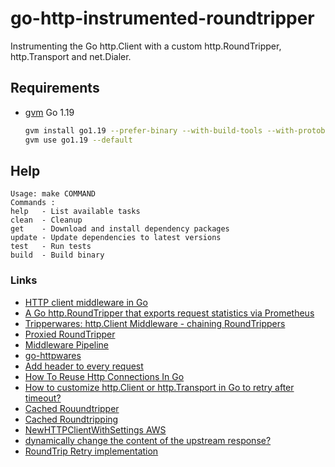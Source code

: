 # go-http-instrumented-roundtripper

Instrumenting the Go http.Client with a custom http.RoundTripper, http.Transport and net.Dialer.

## Requirements
* [gvm](https://github.com/moovweb/gvm) Go 1.19
    ```bash
    gvm install go1.19 --prefer-binary --with-build-tools --with-protobuf
    gvm use go1.19 --default
    ```
## Help

```text
Usage: make COMMAND
Commands :
help   - List available tasks
clean  - Cleanup
get    - Download and install dependency packages
update - Update dependencies to latest versions
test   - Run tests
build  - Build binary
```

### Links

* [HTTP client middleware in Go](https://echorand.me/posts/go-http-client-middleware/)
* [A Go http.RoundTripper that exports request statistics via Prometheus](https://github.com/linki/instrumented_http)
* [Tripperwares: http.Client Middleware - chaining RoundTrippers](https://dev.to/stevenacoffman/tripperwares-http-client-middleware-chaining-roundtrippers-3o00)
* [Proxied RoundTripper](https://stackoverflow.com/questions/39527847/is-there-middleware-for-go-http-client)
* [Middleware Pipeline](https://github.com/jobala/middleware_pipeline)
* [go-httpwares](https://github.com/improbable-eng/go-httpwares)
* [Add header to every request](https://developer20.com/add-header-to-every-request-in-go/)
* [How To Reuse Http Connections In Go](https://golang.cafe/blog/how-to-reuse-http-connections-in-go.html)
* [How to customize http.Client or http.Transport in Go to retry after timeout?](https://stackoverflow.com/questions/62900451/how-to-customize-http-client-or-http-transport-in-go-to-retry-after-timeout)
* [Cached Rouundtripper](https://lanre.wtf/blog/2017/07/24/roundtripper-go/)
* [Cached Roundtripping](https://github.com/adelowo/rounder)
* [NewHTTPClientWithSettings AWS](https://docs.aws.amazon.com/sdk-for-go/v1/developer-guide/custom-http.html)
* [dynamically change the content of the upstream response?](https://forum.golangbridge.org/t/how-to-build-an-http-reverse-proxy-to-dynamically-change-the-content-of-the-upstream-response/1313)
* [RoundTrip Retry implementation](https://github.com/turbot/steampipe-plugin-datadog/blob/main/datadog/custom_transport.go)
